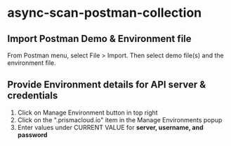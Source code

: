 # async-scan-postman-collection
## Import Postman Demo & Environment file
From Postman menu, select File > Import.  Then select demo file(s) and the environment file.
## Provide Environment details for API server & credentials
1. Click on Manage Environment button in top right
2. Click on the "<api server>.prismacloud.io" item in the Manage Environments popup
3. Enter values under CURRENT VALUE for **server, username, and password**
